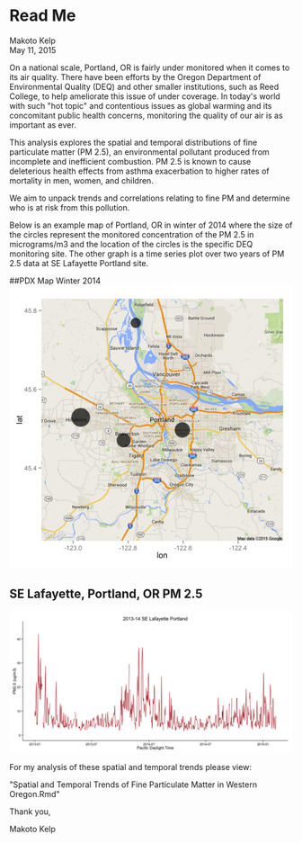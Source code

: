 # Read Me
Makoto Kelp  
May 11, 2015  

On a national scale, Portland, OR is fairly under monitored when it comes to its air quality. There have been efforts by the Oregon Department of Environmental Quality (DEQ) and other smaller institutions, such as Reed College, to help ameliorate this issue of under coverage. In today's world with such "hot topic" and contentious issues as global warming and its concomitant public health concerns, monitoring the quality of our air is as important as ever.    

This analysis explores the spatial and temporal distributions of fine particulate matter (PM 2.5), an environmental pollutant produced from incomplete and inefficient combustion. PM 2.5 is known to cause deleterious health effects from asthma exacerbation to higher rates of mortality in men, women, and children. 

We aim to unpack trends and correlations relating to fine PM and determine who is at risk from this pollution. 

Below is an example map of Portland, OR in winter of 2014 where the size of the circles represent the monitored concentration of the PM 2.5 in micrograms/m3 and the location of the circles is the specific DEQ monitoring site. The other graph is a time series plot over two years of PM 2.5 data at SE Lafayette Portland site.   





##PDX Map Winter 2014
![](README_files/figure-html/unnamed-chunk-2-1.png) 





## SE Lafayette, Portland, OR PM 2.5 
![](README_files/figure-html/unnamed-chunk-4-1.png) 


For my analysis of these spatial and temporal trends please view:

"Spatial and Temporal Trends of Fine Particulate Matter in Western Oregon.Rmd"

Thank you,

Makoto Kelp
